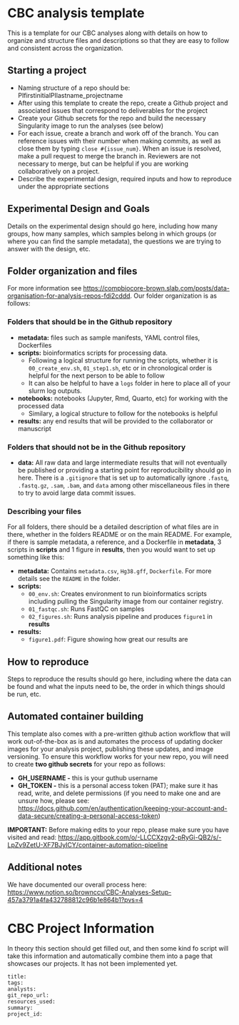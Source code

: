 # CBC analysis template

This is a template for our CBC analyses along with details on how to organize and structure files and descriptions so that they are easy to follow and consistent across the organization.

## Starting a project

 * Naming structure of a repo should be: PIfirstinitialPIlastname_projectname
 * After using this template to create the repo, create a Github project and associated issues that correspond to deliverables for the project
 * Create your Github secrets for the repo and build the necessary Singularity image to run the analyses (see below)
 * For each issue, create a branch and work off of the branch. You can reference issues with their number when making commits, as well as close them by typing `close #{issue_num}`. When an issue is resolved, make a pull request to merge the branch in. Reviewers are not necessary to merge, but can be helpful if you are working collaboratively on a project.
 * Describe the experimental design, required inputs and how to reproduce under the appropriate sections

## Experimental Design and Goals

Details on the experimental design should go here, including how many groups, how many samples, which samples belong in which groups (or where you can find the sample metadata), the questions we are trying to answer with the design, etc.

## Folder organization and files

For more information see https://compbiocore-brown.slab.com/posts/data-organisation-for-analysis-repos-fdi2cddd. Our folder organization is as follows:

### Folders that should be in the Github repository

 * **metadata:** files such as sample manifests, YAML control files, Dockerfiles
 * **scripts:** bioinformatics scripts for processing data.
   * Following a logical structure for running the scripts, whether it is `00_create_env.sh`, `01_step1.sh`, etc or in chronological order is helpful for the next person to be able to follow
   * It can also be helpful to have a `logs` folder in here to place all of your slurm log outputs.
 * **notebooks:** notebooks (Jupyter, Rmd, Quarto, etc) for working with the processed data
   * Similary, a logical structure to follow for the notebooks is helpful
 * **results:** any end results that will be provided to the collaborator or manuscript

### Folders that should not be in the Github repository

 * **data:** All raw data and large intermediate results that will not eventually be published or providing a starting point for reproducibility should go in here. There is a `.gitignore` that is set up to automatically ignore `.fastq`, `.fastq.gz`, `.sam`, `.bam`, and `data` among other miscellaneous files in there to try to avoid large data commit issues.

### Describing your files

For all folders, there should be a detailed description of what files are in there, whether in the folders README or on the main README. For example, if there is sample metadata, a reference, and a Dockerfile in **metadata**, 3 scripts in **scripts** and 1 figure in **results**, then you would want to set up something like this:

 * **metadata:** Contains `metadata.csv`, `Hg38.gff`, `Dockerfile`. For more details see the `README` in the folder.
 * **scripts:**
   * `00_env.sh`: Creates environment to run bioinformatics scripts including pulling the Singularity image from our container registry.
   * `01_fastqc.sh`: Runs FastQC on samples
   * `02_figures.sh`: Runs analysis pipeline and produces `figure1` in **results**
 * **results:**
   * `figure1.pdf`: Figure showing how great our results are

## How to reproduce

Steps to reproduce the results should go here, including where the data can be found and what the inputs need to be, the order in which things should be run, etc.

## Automated container building
This template also comes with a pre-written github action workflow that will work out-of-the-box as is and automates the process of updating docker images for your analysis project, publishing these updates, and image versioning. To ensure this workflow works for your new repo, you will need to create **two github secrets** for your repo as follows:

* **GH_USERNAME -** this is your guthub username
* **GH_TOKEN -** this is a personal access token (PAT); make sure it has read, write, and delete permissions (if you need to make one and are unsure how, please see:  https://docs.github.com/en/authentication/keeping-your-account-and-data-secure/creating-a-personal-access-token) 

**IMPORTANT:** Before making edits to your repo, please make sure you have visited and read: https://app.gitbook.com/o/-LLCCXzgv2-pRyGi-QB2/s/-LpZv9ZetU-XF7BJyICY/container-automation-pipeline

## Additional notes

We have documented our overall process here: https://www.notion.so/brownccv/CBC-Analyses-Setup-457a3791a4fa432788812c96b1e864b1?pvs=4

# CBC Project Information

In theory this section should get filled out, and then some kind fo script will take this information and automatically combine them into a page that showcases our projects. It has not been implemented yet.

```
title:
tags:
analysts:
git_repo_url:
resources_used:
summary:
project_id:
```
